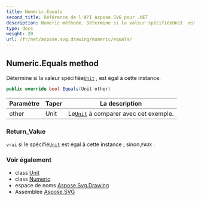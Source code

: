 ```yaml
---
title: Numeric.Equals
second_title: Référence de l'API Aspose.SVG pour .NET
description: Numeric méthode. Détermine si la valeur spécifiéeUnit  est égal à cette instance.
type: docs
weight: 20
url: /fr/net/aspose.svg.drawing/numeric/equals/
---
```

## Numeric.Equals method

Détermine si la valeur spécifiée[`Unit`](../../unit/) , est égal à cette instance.

```csharp
public override bool Equals(Unit other)
```

| Paramètre | Taper | La description |
| --- | --- | --- |
| other | Unit | Le[`Unit`](../../unit/) à comparer avec cet exemple. |

### Return_Value

`vrai` si le spécifié[`Unit`](../../unit/) est égal à cette instance ; sinon,`FAUX` .

### Voir également

* class [Unit](../../unit/)
* class [Numeric](../)
* espace de noms [Aspose.Svg.Drawing](../../numeric/)
* Assemblée [Aspose.SVG](../../../)


